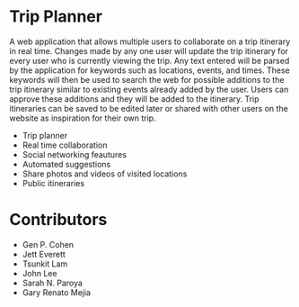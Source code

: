 # Trip Planner
A web application that allows multiple users to collaborate on a trip itinerary in real time. Changes made by any one user will update the trip itinerary for every user who is currently viewing the trip. Any text entered will be parsed by the application for keywords such as locations, events, and times. These keywords will then be used to search the web for possible additions to the trip itinerary similar to existing events already added by the user. Users can approve these additions and they will be added to the itinerary. Trip itineraries can be saved to be edited later or shared with other users on the website as inspiration for their own trip.
* Trip planner
* Real time collaboration
* Social networking feautures
* Automated suggestions
* Share photos and videos of visited locations
* Public itineraries


# Contributors
* Gen P. Cohen
* Jett Everett
* Tsunkit Lam
* John Lee
* Sarah N. Paroya
* Gary Renato Mejia
